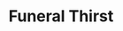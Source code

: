 ---
title: Funeral Thirst
Layout: module

author: 
reviewer: 
# "friday" "friday night" "saturday" "saturday morning" "saturday early afternoon" "saturday early evening" "saturday night" "reaction" "tavern setup" "townsfolk" "randoms"

schedule:
weight: 
plotline: 
requirements: 

description: The House of Sanguinius Nocturna are obsessed with Alchemical and perfection of the Flesh. Sanguinus Flesh Beast have been their greatest creation in recent memory, but they require fresh flesh once a year like the Vampires require Blood to survive. They have been stalking the woods seeking fresh flesh to consume to sustain themselves but they have not been as lucky in their harvest. As a result they have become desperate and begun digging up a public Graveyard in the forest. At this point dead flesh is better than nothing, it is the equivalent to a Vampire drinking Animal blood when Feral and on the verge of Bloodlust. This was observed by a merchant on the road and he comes to town quickly and out of breath absolutely horrified that he saw these Flesh Beasts eating corpses.
synopsis:   
outcomes: 


number_of_cast_members: 
Roles: 

props: 
makeup: 
treasure: 
magic_items:
  - 
    name: 
    description:  
    duration: 
    effects: 
      - 

rumors: 

hook: 
scenes: 
  - 
    oog: 
    ig: 
    flee_point: 

non_standard_effects: 
rules_clarifications: 
craftsman_information: 
transformations: 
running_notes: 


---